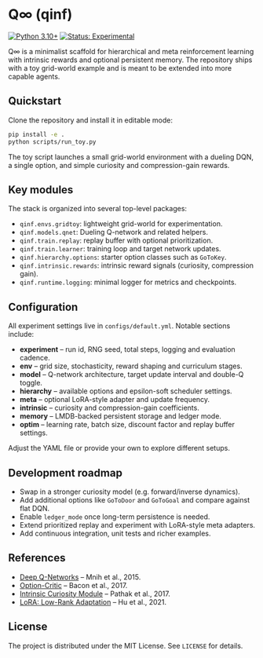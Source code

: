 # Q∞ (qinf)

[![Python 3.10+](https://img.shields.io/badge/python-3.10%2B-blue)](https://www.python.org/)
[![Status: Experimental](https://img.shields.io/badge/status-experimental-orange)]()

Q∞ is a minimalist scaffold for hierarchical and meta reinforcement learning with intrinsic rewards
and optional persistent memory. The repository ships with a toy grid-world example and is meant to
be extended into more capable agents.

## Quickstart

Clone the repository and install it in editable mode:

```bash
pip install -e .
python scripts/run_toy.py
```

The toy script launches a small grid-world environment with a dueling DQN, a single option, and
simple curiosity and compression-gain rewards.

## Key modules

The stack is organized into several top-level packages:

- `qinf.envs.gridtoy`: lightweight grid-world for experimentation.
- `qinf.models.qnet`: Dueling Q-network and related helpers.
- `qinf.train.replay`: replay buffer with optional prioritization.
- `qinf.train.learner`: training loop and target network updates.
- `qinf.hierarchy.options`: starter option classes such as `GoToKey`.
- `qinf.intrinsic.rewards`: intrinsic reward signals (curiosity, compression gain).
- `qinf.runtime.logging`: minimal logger for metrics and checkpoints.

## Configuration

All experiment settings live in `configs/default.yml`. Notable sections include:

- **experiment** – run id, RNG seed, total steps, logging and evaluation cadence.
- **env** – grid size, stochasticity, reward shaping and curriculum stages.
- **model** – Q-network architecture, target update interval and double-Q toggle.
- **hierarchy** – available options and epsilon-soft scheduler settings.
- **meta** – optional LoRA-style adapter and update frequency.
- **intrinsic** – curiosity and compression-gain coefficients.
- **memory** – LMDB-backed persistent storage and ledger mode.
- **optim** – learning rate, batch size, discount factor and replay buffer settings.

Adjust the YAML file or provide your own to explore different setups.

## Development roadmap

- Swap in a stronger curiosity model (e.g. forward/inverse dynamics).
- Add additional options like `GoToDoor` and `GoToGoal` and compare against flat DQN.
- Enable `ledger_mode` once long-term persistence is needed.
- Extend prioritized replay and experiment with LoRA-style meta adapters.
- Add continuous integration, unit tests and richer examples.

## References

- [Deep Q-Networks](https://www.nature.com/articles/nature14236) – Mnih et al., 2015.
- [Option-Critic](https://proceedings.mlr.press/v70/bacon17a.html) – Bacon et al., 2017.
- [Intrinsic Curiosity Module](https://arxiv.org/abs/1705.05363) – Pathak et al., 2017.
- [LoRA: Low-Rank Adaptation](https://arxiv.org/abs/2106.09685) – Hu et al., 2021.

## License

The project is distributed under the MIT License. See `LICENSE` for details.
